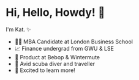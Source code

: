# Hi, Hello, Howdy! :wave: # 

I'm Kat. :sparkles:

* :woman_student: MBA Candidate at London Business School
* :chart_with_upwards_trend: Finance undergrad from GWU & LSE
* :rocket: Product at Bebop & Wintermute
* :tropical_fish: Avid scuba diver and traveller
* :seedling: Excited to learn more!
